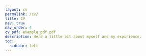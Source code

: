 ```yaml
---
layout: cv
permalink: /cv/
title: CV
nav: true
nav_order: 4
cv_pdf: example_pdf.pdf
description: Here a little bit about myself and my expirience.
toc:
  sidebar: left
---
```

